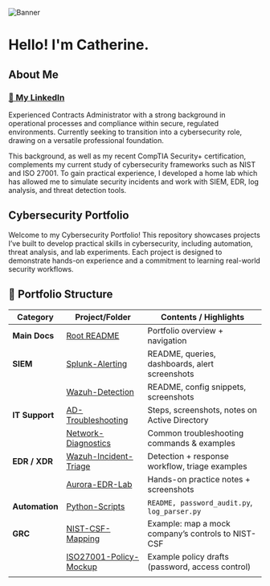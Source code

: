 ![Banner](images/flower-banner-3.png)

# Hello! I'm Catherine.

## About Me

### [💼 My LinkedIn](https://www.linkedin.com/in/03271111/)

<p> Experienced Contracts Administrator with a strong background in operational processes and compliance within secure, regulated environments. Currently seeking to transition into a cybersecurity role, drawing on a versatile professional foundation. </p>

<p> This background, as well as my recent CompTIA Security+ certification, complements my current study of cybersecurity frameworks such as NIST and ISO 27001. To gain practical experience, I developed a home lab which has allowed me to simulate security incidents and work with SIEM, EDR, log analysis, and threat detection tools. </p>

## Cybersecurity Portfolio

<p>Welcome to my Cybersecurity Portfolio! This repository showcases projects I’ve built to develop practical skills in cybersecurity, including automation, threat analysis, and lab experiments. Each project is designed to demonstrate hands-on experience and a commitment to learning real-world security workflows.</p>

## 📂 Portfolio Structure

| Category       | Project/Folder                                                    | Contents / Highlights                              |
| -------------- | ----------------------------------------------------------------- | -------------------------------------------------- |
| **Main Docs**  | [Root README](./README.md)                                        | Portfolio overview + navigation                    |
| **SIEM**       | [Splunk-Alerting](./SIEM/Splunk-Alerting)                         | README, queries, dashboards, alert screenshots     |
|                | [Wazuh-Detection](./SIEM/Wazuh-Detection)                         | README, config snippets, screenshots               |
| **IT Support** | [AD-Troubleshooting](./IT-Support/AD-Troubleshooting)             | Steps, screenshots, notes on Active Directory      |
|                | [Network-Diagnostics](./IT-Support/Network-Diagnostics)           | Common troubleshooting commands & examples         |
| **EDR / XDR**  | [Wazuh-Incident-Triage](./EDR-XDR/Wazuh-Incident-Triage)          | Detection + response workflow, triage examples     |
|                | [Aurora-EDR-Lab](./EDR-XDR/Aurora-EDR-Lab)                        | Hands-on practice notes + screenshots              |
| **Automation** | [Python-Scripts](./Python-Automation)                             | `README, password_audit.py`, `log_parser.py`       |
| **GRC**        | [NIST-CSF-Mapping](./GRC-Frameworks/NIST-CSF-Mapping)             | Example: map a mock company’s controls to NIST-CSF |
|                | [ISO27001-Policy-Mockup](./GRC-Frameworks/ISO27001-Policy-Mockup) | Example policy drafts (password, access control)   |
|                |
